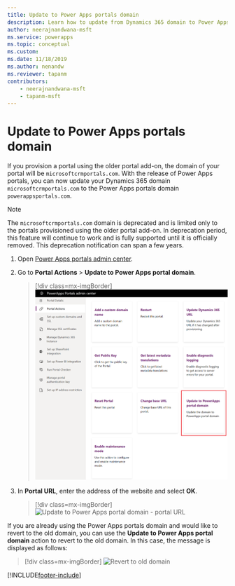 ```yaml
---
title: Update to Power Apps portals domain
description: Learn how to update from Dynamics 365 domain to Power Apps portals domain.
author: neerajnandwana-msft
ms.service: powerapps
ms.topic: conceptual
ms.custom: 
ms.date: 11/18/2019
ms.author: nenandw
ms.reviewer: tapanm
contributors:
    - neerajnandwana-msft
    - tapanm-msft
---
```


# Update to Power Apps portals domain

If you provision a portal using the older portal add-on, the domain of your portal will be `microsoftcrmportals.com`. With the release of Power Apps portals, you can now update your Dynamics 365 domain `microsoftcrmportals.com` to the Power Apps portals domain `powerappsportals.com`.

> [!NOTE]
> The `microsoftcrmportals.com` domain is deprecated and is limited only to the portals provisioned using the older portal add-on. In deprecation period, this feature will continue to work and is fully supported until it is officially removed. This deprecation notification can span a few years.

1. Open [Power Apps portals admin center](admin-overview.md).

2. Go to **Portal Actions** > **Update to Power Apps portal domain**.

    > [!div class=mx-imgBorder]
    > ![Update to Power Apps portal domain - portal actions](../media/update-portal-domain-button.png "Update to Power Apps portal domain - portal actions")

3. In **Portal URL**, enter the address of the website and select **OK**.

    > [!div class=mx-imgBorder]
    > ![Update to Power Apps portal domain - portal URL](../media/update-portal-domain.png "Update to Power Apps portal domain - portal URL")

If you are already using the Power Apps portals domain and would like to revert to the old domain, you can use the **Update to Power Apps portal domain** action to revert to the old domain. In this case, the message is displayed as follows:

> [!div class=mx-imgBorder]
> ![Revert to old domain](../media/revert-portal-domain.png "Revert to old domain ")


[!INCLUDE[footer-include](../../../includes/footer-banner.md)]